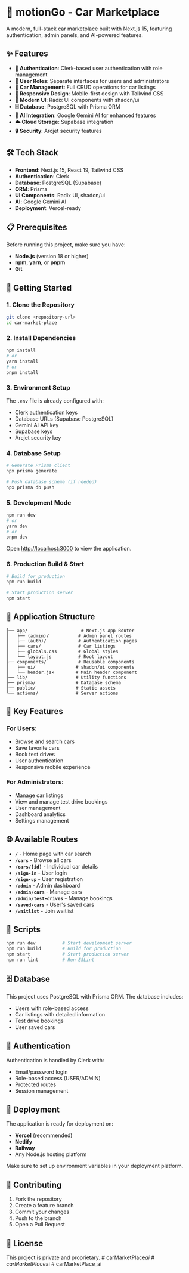 # 🚗 motionGo - Car Marketplace

A modern, full-stack car marketplace built with Next.js 15, featuring authentication, admin panels, and AI-powered features.

## ✨ Features

- **🔐 Authentication**: Clerk-based user authentication with role management
- **👥 User Roles**: Separate interfaces for users and administrators
- **🚙 Car Management**: Full CRUD operations for car listings
- **📱 Responsive Design**: Mobile-first design with Tailwind CSS
- **🎨 Modern UI**: Radix UI components with shadcn/ui
- **🗄️ Database**: PostgreSQL with Prisma ORM
- **🤖 AI Integration**: Google Gemini AI for enhanced features
- **☁️ Cloud Storage**: Supabase integration
- **🔒 Security**: Arcjet security features

## 🛠️ Tech Stack

- **Frontend**: Next.js 15, React 19, Tailwind CSS
- **Authentication**: Clerk
- **Database**: PostgreSQL (Supabase)
- **ORM**: Prisma
- **UI Components**: Radix UI, shadcn/ui
- **AI**: Google Gemini AI
- **Deployment**: Vercel-ready

## 📋 Prerequisites

Before running this project, make sure you have:

- **Node.js** (version 18 or higher)
- **npm**, **yarn**, or **pnpm**
- **Git**

## 🚀 Getting Started

### 1. Clone the Repository
```bash
git clone <repository-url>
cd car-market-place
```

### 2. Install Dependencies
```bash
npm install
# or
yarn install
# or
pnpm install
```

### 3. Environment Setup
The `.env` file is already configured with:
- Clerk authentication keys
- Database URLs (Supabase PostgreSQL)
- Gemini AI API key
- Supabase keys
- Arcjet security key

### 4. Database Setup
```bash
# Generate Prisma client
npx prisma generate

# Push database schema (if needed)
npx prisma db push
```

### 5. Development Mode
```bash
npm run dev
# or
yarn dev
# or
pnpm dev
```

Open [http://localhost:3000](http://localhost:3000) to view the application.

### 6. Production Build & Start
```bash
# Build for production
npm run build

# Start production server
npm start
```

## 📱 Application Structure

```
├── app/                    # Next.js App Router
│   ├── (admin)/           # Admin panel routes
│   ├── (auth)/            # Authentication pages
│   ├── cars/              # Car listings
│   ├── globals.css        # Global styles
│   └── layout.js          # Root layout
├── components/            # Reusable components
│   ├── ui/               # shadcn/ui components
│   └── header.jsx        # Main header component
├── lib/                  # Utility functions
├── prisma/               # Database schema
├── public/               # Static assets
└── actions/              # Server actions
```

## 🔑 Key Features

### For Users:
- Browse and search cars
- Save favorite cars
- Book test drives
- User authentication
- Responsive mobile experience

### For Administrators:
- Manage car listings
- View and manage test drive bookings
- User management
- Dashboard analytics
- Settings management

## 🌐 Available Routes

- **`/`** - Home page with car search
- **`/cars`** - Browse all cars
- **`/cars/[id]`** - Individual car details
- **`/sign-in`** - User login
- **`/sign-up`** - User registration
- **`/admin`** - Admin dashboard
- **`/admin/cars`** - Manage cars
- **`/admin/test-drives`** - Manage bookings
- **`/saved-cars`** - User's saved cars
- **`/waitlist`** - Join waitlist

## 🔧 Scripts

```bash
npm run dev          # Start development server
npm run build        # Build for production
npm start            # Start production server
npm run lint         # Run ESLint
```

## 🗄️ Database

This project uses PostgreSQL with Prisma ORM. The database includes:
- Users with role-based access
- Car listings with detailed information
- Test drive bookings
- User saved cars

## 🔐 Authentication

Authentication is handled by Clerk with:
- Email/password login
- Role-based access (USER/ADMIN)
- Protected routes
- Session management

## 🚀 Deployment

The application is ready for deployment on:
- **Vercel** (recommended)
- **Netlify**
- **Railway**
- Any Node.js hosting platform

Make sure to set up environment variables in your deployment platform.

## 🤝 Contributing

1. Fork the repository
2. Create a feature branch
3. Commit your changes
4. Push to the branch
5. Open a Pull Request

## 📝 License

This project is private and proprietary.
#   c a r M a r k e t P l a c e _ a i 
 
 #   c a r M a r k e t P l a c e _ a i 
 
 #   c a r M a r k e t P l a c e _ a i 
 
 